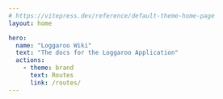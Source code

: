 ```yaml
---
# https://vitepress.dev/reference/default-theme-home-page
layout: home

hero:
  name: "Loggaroo Wiki"
  text: "The docs for the Loggaroo Application"
  actions:
    - theme: brand
      text: Routes
      link: /routes/
---
```



